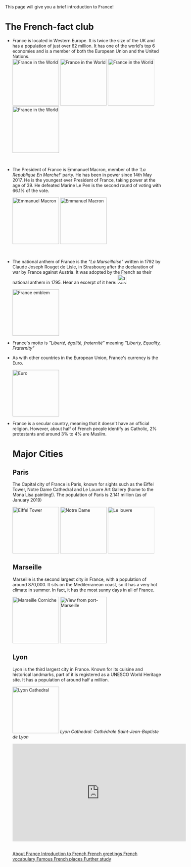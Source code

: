 <body> This page will give you a brief introduction to France! 
  <h1> The French-fact club </h1>
  <ul>
<p> <li> France is located in Western Europe. It is twice the size of the UK and has a population of just over 62 million. It has one of the world's top 6 economies and is a member of both the European Union and the United Nations.</li> 
<img src="https://upload.wikimedia.org/wikipedia/commons/thumb/a/a4/EU-France_%28orthographic_projection%29.svg/440px-EU-France_%28orthographic_projection%29.svg.png" alt="France in the World" height="150" > <img src="https://upload.wikimedia.org/wikipedia/commons/thumb/d/d7/France_base_map_18_regions.png/1296px-France_base_map_18_regions.png" alt="France in the World" height="150" > <img src="https://upload.wikimedia.org/wikipedia/commons/thumb/b/b7/Flag_of_Europe.svg/250px-Flag_of_Europe.svg.png" alt="France in the World" height="150" > <img src="https://upload.wikimedia.org/wikipedia/commons/thumb/2/2f/Flag_of_the_United_Nations.svg/250px-Flag_of_the_United_Nations.svg.png" alt="France in the World" height="150" >  </p>
<br>
  <p> <li> The President of France is Emmanuel Macron, member of the <i>'La Republique En Marche!' </i> party. He has been in power since 14th May 2017. He is the youngest ever President of France, taking power at the age of 39. He defeated Marine Le Pen is the second round of voting with 66.1% of the vote. </li>  </p>
  <p> <img src=" https://upload.wikimedia.org/wikipedia/commons/f/f4/Emmanuel_Macron_in_2019.jpg" alt="Emmanuel Macron" height="150" > <img src="https://upload.wikimedia.org/wikipedia/commons/thumb/9/91/Emmanuel_Macron_%2827_ao%C3%BBt_2014%29.jpg/538px-Emmanuel_Macron_%2827_ao%C3%BBt_2014%29.jpg" alt="Emmanuel Macron" style="float:middle" height="150" > </p>
    <br>
  <p> <li> The national anthem of France is the <i> "La Marseillaise" </i> written in 1792 by Claude Joseph Rouget de Lisle, in Strasbourg after the declaration of war by France against Austria. It was adopted by the French as their national anthem in 1795. Hear an excerpt of it here: <img src="https://upload.wikimedia.org/wikipedia/commons/thumb/d/d6/Emoji_u1f509.svg/70px-Emoji_u1f509.svg.png" alt= "sound image" onClick="document.getElementById('audio_play').play(); return false;"  width="30" height="30" /> </li> 
    <audio id="audio_play">
    <source src="https://upload.wikimedia.org/wikipedia/commons/3/30/La_Marseillaise.ogg" type="audio/ogg" />
    </audio> </p>
     <p> <img src="https://upload.wikimedia.org/wikipedia/commons/thumb/f/f7/Coat_of_arms_of_the_French_Republic.svg/150px-Coat_of_arms_of_the_French_Republic.svg.png" alt="France emblem" height="150"  > </p>
  <p> <li> France's motto is <i> "Liberté, égalité, fraternité" </i> meaning <i> "Liberty, Equality, Fraternity" </i> </ li> </p>
  <p> <li>  As with other countries in the European Union, France's currency is the Euro.</li>  </p>
  <p> <img  src="https://upload.wikimedia.org/wikipedia/commons/thumb/6/65/Euro_coins_and_banknotes.jpg/440px-Euro_coins_and_banknotes.jpg" alt="Euro" height="150"  >   </p>
    <p> <li> France is a secular country, meaning that it doesn't have an official religion. However, about half of French people identify as Catholic, 2% protestants and around 3% to 4% are Muslim. </li>  </p>
  
  
  
  <h1> Major Cities </h1>
<h2> Paris </h2>
<p> The Capital city of France is Paris, known for sights such as the Eiffel Tower, Notre Dame Cathedral and Le Louvre Art Gallery (home to the Mona Lisa painting!). The population of Paris is 2.141 million (as of January 2019) </p>
<p>  <img src="https://upload.wikimedia.org/wikipedia/commons/thumb/8/85/Tour_Eiffel_Wikimedia_Commons_%28cropped%29.jpg/480px-Tour_Eiffel_Wikimedia_Commons_%28cropped%29.jpg" alt="Eiffel Tower" height="150">  <img src="https://upload.wikimedia.org/wikipedia/commons/thumb/d/d0/Cath%C3%A9drale_Notre-Dame_de_Paris%2C_3_June_2010.jpg/400px-Cath%C3%A9drale_Notre-Dame_de_Paris%2C_3_June_2010.jpg" alt="Notre Dame" height="150"  >  <img src="https://upload.wikimedia.org/wikipedia/commons/thumb/e/e4/Paris_July_2011-27a.jpg/1624px-Paris_July_2011-27a.jpg" alt="Le louvre" height="150"  > 
  <h2> Marseille </h2>
  <p> Marseille is the second largest city in France, with a population of around 870,000. It sits on the Mediterranean coast, so it has a very hot climate in summer. In fact, it has the most sunny days in all of France. </p>
  <p>
    <img src="https://upload.wikimedia.org/wikipedia/commons/6/6a/Marseille-corniche.jpg" alt="Marseille Corniche" height="150" > <img src="https://upload.wikimedia.org/wikipedia/commons/thumb/2/23/1_marseille_vieux_port_pano.jpg/880px-1_marseille_vieux_port_pano.jpg" alt="View from port-Marseille" height="150" ></p>
    <h2> Lyon </h2>
    <p> Lyon is the third largest city in France. Known for its cuisine and historical landmarks, part of it is registered as a UNESCO World Heritage site. It has a population of around half a million. </p>
    <p> <img src="https://upload.wikimedia.org/wikipedia/commons/thumb/0/00/007._Photo_prise_depuis_les_toits_de_la_Basilique_Notre-Dame_de_Fourvi%C3%A8re.JPG/440px-007._Photo_prise_depuis_les_toits_de_la_Basilique_Notre-Dame_de_Fourvi%C3%A8re.JPG" alt="Lyon Cathedral" height="150" style="float left">
           <i> Lyon Cathedral: Cathédrale Saint-Jean-Baptiste de Lyon </i>
</p>
<p>
  <iframe width="560" height="315" src="https://www.youtube.com/embed/zTjnQ0XlAc4" frameborder="0" allow="accelerometer; autoplay; encrypted-media; gyroscope; picture-in-picture" allowfullscreen></iframe> </p>
   <br>
   <body>
  <a  href="https://georginah2.github.io/SML5202-final-Hutt/page2.html" > About France </a>
  <a  href="https://georginah2.github.io/SML5202-final-Hutt/page3.html" > Introduction to French  </a> 
   <a  href="https://georginah2.github.io/SML5202-final-Hutt/page4.html" > French greetings </a> 
  <a  href="https://georginah2.github.io/SML5202-final-Hutt/page5.html" > French vocabulary </a> 
 <a  href="https://georginah2.github.io/SML5202-final-Hutt/page6.html" > Famous French places  </a> 
  <a  href= "https://georginah2.github.io/SML5202-final-Hutt/page7.html"> Further study </a> 
 </body>
